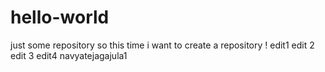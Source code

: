 # hello-world
just some repository
so this time i want to create a repository !
edit1
edit 2
edit 3
edit4
navyatejagajula1
